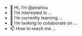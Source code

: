 - 👋 Hi, I’m @pearlvu
- 👀 I’m interested in ...
- 🌱 I’m currently learning ...
- 💞️ I’m looking to collaborate on ...
- 📫 How to reach me ...

<!---
pearlvu/pearlvu is a ✨ special ✨ repository because its `README.md` (this file) appears on your GitHub profile.
You can click the Preview link to take a look at your changes.
--->
